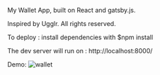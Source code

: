 


My Wallet App, built on React and gatsby.js.

Inspired by Ugglr. All rights reserved.


To deploy : install dependencies with $npm install

The dev server will run on : http://localhost:8000/

Demo:
![wallet](https://user-images.githubusercontent.com/80481575/123558749-3a6aa300-d798-11eb-9721-c67adf55a687.gif)
